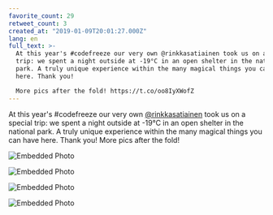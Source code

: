 ```yaml
---
favorite_count: 29
retweet_count: 3
created_at: "2019-01-09T20:01:27.000Z"
lang: en
full_text: >-
  At this year's #codefreeze our very own @rinkkasatiainen took us on a special
  trip: we spent a night outside at -19°C in an open shelter in the national
  park. A truly unique experience within the many magical things you can have
  here. Thank you! 

  More pics after the fold! https://t.co/oo8IyXWofZ
---
```


At this year's #codefreeze our very own
[@rinkkasatiainen](https://twitter.com/rinkkasatiainen) took us on a special
trip: we spent a night outside at -19°C in an open shelter in the national park.
A truly unique experience within the many magical things you can have here.
Thank you! More pics after the fold!

<div class="gallery gallery-4">

![Embedded Photo](https://twitter-media-coderbyheart.s3.eu-north-1.amazonaws.com/1083091399447375872-Dwfp1giXcAE9a5F.jpg)

![Embedded Photo](https://twitter-media-coderbyheart.s3.eu-north-1.amazonaws.com/1083091399447375872-Dwfp2PJX4AU8Boy.jpg)

![Embedded Photo](https://twitter-media-coderbyheart.s3.eu-north-1.amazonaws.com/1083091399447375872-Dwfp3NBX4AA2J1R.jpg)

![Embedded Photo](https://twitter-media-coderbyheart.s3.eu-north-1.amazonaws.com/1083091399447375872-Dwfp4I7WsAEhXJU.jpg)

</div>

